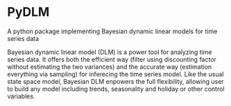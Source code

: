 # PyDLM
A python package implementing Bayesian dynamic linear models for time series data

Bayesian dynamic linear model (DLM) is a power tool for analyzing time series data. It offers both the efficient way (filter using discounting factor without estimating the two variances) and the accurate way (estimation everything via sampling) for inferecing the time series model. Like the usual state space model, Bayesian DLM enpowers the full flexibility, allowing user to build any model including trends, seasonality and holiday or other control variables. 

